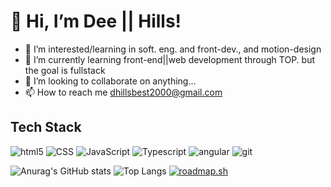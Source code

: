 # 👋 Hi, I’m Dee || Hills!
- 👀 I’m interested/learning in soft. eng. and front-dev., and motion-design
- 🌱 I’m currently learning front-end||web development through TOP. but the goal is fullstack
- 💞️ I’m looking to collaborate on anything...
- 📫 How to reach me dhillsbest2000@gmail.com
## Tech Stack
<p>
  <img alt="html5" src="https://img.shields.io/badge/-HTML5-E34F26?style=flat-square&logo=html5&logoColor=white" />
  <img alt="CSS" src="https://img.shields.io/badge/CSS%20-%231572B6.svg?style=flat-square&logo=css3&logoColor=white" />  
  <img alt="JavaScript" src="https://img.shields.io/badge/JavaScript%20-%23F7DF1E.svg?style=flat-square&logo=javascript&logoColor=black" />  
  <img alt="Typescript" src="https://img.shields.io/badge/-Typescript-005BA1?style=flat-square&logo=typescript&logoColor=white" />    
  <img alt="angular" src="https://img.shields.io/badge/-Angular-DD0031?style=flat-square&logo=angular&logoColor=white" />
  <img alt="git" src="https://img.shields.io/badge/-Git-F05032?style=flat-square&logo=git&logoColor=white" />
</p>

![Anurag's GitHub stats](https://github-readme-stats.vercel.app/api?username=progdeess&show_icons=true&theme=transparent)
![Top Langs](https://github-readme-stats.vercel.app/api/top-langs/?username=progdeess&layout=compact)
[![roadmap.sh](https://api.roadmap.sh/v1-badge/tall/6443d92de272577374949f7c?variant=dark)](https://roadmap.sh)
<!---
pRogDeess/pRogDeess is a ✨ special ✨ repository because its `README.md` (this file) appears on your GitHub profile.
You can click the Preview link to take a look at your changes.
--->
